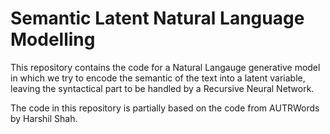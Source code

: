 # Semantic Latent Natural Language Modelling

This repository contains the code for a Natural Langauge generative model in which we try to encode the semantic of the text into a latent variable, leaving the syntactical part to be handled by a Recursive Neural Network.

The code in this repository is partially based on the code from AUTRWords by Harshil Shah.